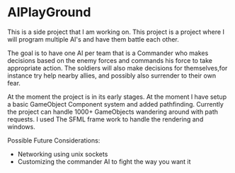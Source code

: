 # AIPlayGround

This is a side project that I am working on. This project is a project where I will program multiple AI's and have them battle each other.

The goal is to have one AI per team that is a Commander who makes decisions based on the enemy forces and commands his force to take appropriate action. The soldiers will also make decisions for themselves,for instance try help nearby allies, and possibly also surrender to their own fear.

At the moment the project is in its early stages. At the moment I have setup a basic GameObject Component system and added pathfinding. Currently the project can handle 1000+ GameObjects wandering around with path requests. I used The SFML frame work to handle the rendering and windows.

Possible Future Considerations:
* Networking using unix sockets
* Customizing the commander AI to fight the way you want it
